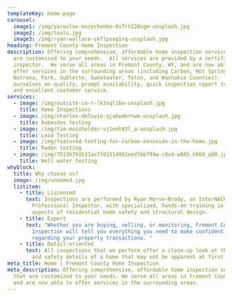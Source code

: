 ```yaml
---
templateKey: home-page
carousel:
  image1: /img/yaroslav-muzychenko-0x7rt228sgm-unsplash.jpg
  image2: /img/tools.jpg
  image3: /img/ryan-wallace-skflpoxg1rq-unsplash.jpg
heading: Fremont County Home Inspection
description: Offering comprehensive, affordable home inspection services that
  are customized to your needs.  All services are provided by a certified home
  inspector.  We serve all areas in Fremont County, WY, and are now able to
  offer services in the surrounding areas (including Carbon, Hot Springs,
  Natrona, Park, Sublette, Sweetwater, Teton, and Washakie Counties).  We pride
  ourselves on quality, prompt availability, quick inspection report turnaround,
  and excellent customer service.
services:
  - image: /img/outsite-co-r-lk3sqlibw-unsplash.jpg
    title: Home Inspections
  - image: /img/charles-deluvio-qja6wdmrnwm-unsplash.jpg
    title: Asbesdos testing
  - image: /img/tim-mossholder-vj1enh83l_a-unsplash.jpg
    title: Lead Testing
  - image: /img/featured-testing-for-carbon-monoxide-in-the-home.jpg
    title: Radon testing
  - image: /img/7513b791b31ac7fd1514962eed7bbf94w-c0xd-w685_h860_q80.jpg
    title: Well water testing
whyblock:
  title: Why choose us?
  image: /img/unnamed.jpg
  listitem:
    - title: Liscensed
      text: Inspections are performed by Ryan Morse-Brady, an InterNACHI Certified
        Professional Inspector, with specialized, hands-on training in all
        aspects of residential home safety and structural design.
    - title: Expert
      text: "Whether you are buying, selling, or monitoring, Fremont County Home
        Inspection will tell you everything you need to make confident decisions
        regarding your property transactions. "
    - title: Detail-oriented
      text: All inspections that we perform offer a close-up look at the structural
        and safety details of a home that may not be apparent at first glance.
meta_title: Home | Fremont County Home Inspection
meta_description: Offering comprehensive, affordable home inspection services
  that are customized to your needs. We serve all areas in Fremont County, WY,
  and are now able to offer services in the surrounding areas.
---
```

